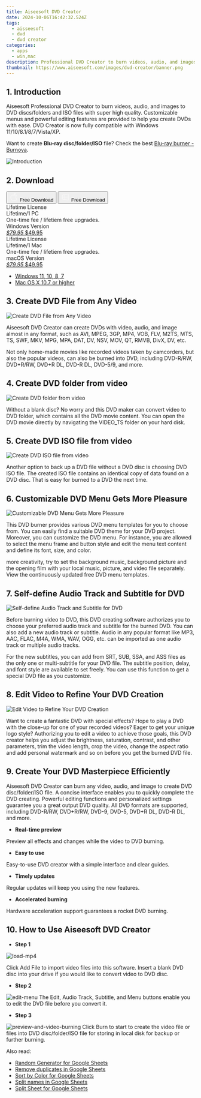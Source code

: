 ```yaml
---
title: Aiseesoft DVD Creator
date: 2024-10-06T16:42:32.524Z
tags: 
  - aisseesoft
  - dvd
  - dvd creator
categories: 
  - apps
  - win,mac
description: Professional DVD Creator to burn videos, audio, and images to DVD discs/folders and ISO files with super high quality. Customizable menus and powerful editing features are provided to help you create DVDs with ease. DVD Creator is now fully compatible with Windows 11/10/8.1/8/7/Vista/XP.
thumbnail: https://www.aiseesoft.com/images/dvd-creator/banner.png
---
```


## 1. Introduction

Aiseesoft Professional DVD Creator to burn videos, audio, and images to DVD discs/folders and ISO files with super high quality. Customizable menus and powerful editing features are provided to help you create DVDs with ease. DVD Creator is now fully compatible with Windows 11/10/8.1/8/7/Vista/XP.

Want to create **Blu-ray disc/folder/ISO** file? Check the best [Blu-ray burner - Burnova](https://tools.techidaily.com/aiseesoft/burnova/).

![Introduction](https://www.aiseesoft.com/images/dvd-creator/banner.png)

## 2. Download

<div class="mx-auto flex items-center justify-center space-x-4">
  <button 
  onclick="javascript:window.open('https://secure.2checkout.com/order/checkout.php?PRODS=4566611&QTY=1&COUPON=AISEOHC&DESIGN_TYPE=2&SHORT_FORM=1&AFFILIATE=108875&CART=1', '_blank');
    window.open('https://download.aiseesoft.com/mac/dvd-creator-for-mac.dmg', '_blank');void(0);"
  class="flex flex-row font-bold rounded-lg text-lg w-48 h-16 bg-[#FF8014] text-[#ffffff] items-center justify-center p-2">
    <svg width="24px" height="24px" viewBox="0 0 24 24" xmlns="http://www.w3.org/2000/svg" color="#ffffff" fill="none" stroke="currentColor" stroke-width="3" stroke-linecap="round" stroke-linejoin="round"><path d="M16 2C16.3632 4.17921 14.0879 5.83084 12.8158 6.57142C12.4406 6.78988 12.0172 6.5117 12.0819 6.08234C12.2993 4.63878 13.0941 2.00008 16 2Z" stroke="#f8f7f7" stroke-width="1.5"></path><path d="M9 6.5C9.89676 6.5 10.6905 6.69941 11.2945 6.92013C12.0563 7.19855 12.9437 7.19854 13.7055 6.92012C14.3094 6.6994 15.1032 6.5 15.9999 6.5C17.0852 6.5 18.4649 7.08889 19.4999 8.26666C16 11 17 15.5 20.269 16.6916C19.2253 19.5592 17.2413 21.5 15.4999 21.5C13.9999 21.5 14 20.8 12.5 20.8C11 20.8 11 21.5 9.5 21.5C7 21.5 4 17.5 4 12.5C4 8.5 7 6.5 9 6.5Z" stroke="#f8f7f7" stroke-width="1.5"></path></svg>    
    <span class="font-medium mx-auto">Free Download</span>  
  </button>
  <button 
  onclick="javascript:window.open('https://secure.2checkout.com/order/checkout.php?PRODS=4547584&QTY=1&COUPON=AISEOHC&DESIGN_TYPE=2&SHORT_FORM=1&AFFILIATE=108875&CART=1', '_blank');
    window.open('https://download.aiseesoft.com/dvd-creator.exe', '_blank');void(0);"
  class="flex flex-row font-bold rounded-lg text-lg w-48 h-16 bg-[#FF8014] text-[#ffffff] items-center justify-center p-2">
    <svg width="24px" height="24px" viewBox="0 0 24 24" xmlns="http://www.w3.org/2000/svg" color="#ffffff" fill="none" stroke="currentColor" stroke-width="3" stroke-linecap="round" stroke-linejoin="round"><path d="M4 16.9865V7.01353C4 6.71792 4.21531 6.46636 4.50737 6.42072L19.3074 4.10822C19.6713 4.05137 20 4.33273 20 4.70103V19.299C20 19.6673 19.6713 19.9486 19.3074 19.8918L4.50737 17.5793C4.21531 17.5336 4 17.2821 4 16.9865Z" stroke="#f8f7f7" stroke-width="1.5"></path><path d="M4 12H20" stroke="#f8f7f7" stroke-width="1.5"></path><path d="M10.5 5.5V18.5" stroke="#f8f7f7" stroke-width="1.5"></path></svg>
    <span class="font-medium mx-auto">Free Download</span>  
  </button>
</div>

<div class="mx-auto flex items-center justify-center">
  <div class="m-8 grid grid-cols-1 gap-6 xl:grid-cols-2">
    <div class="flex w-full flex-col rounded-2xl bg-[#ffffff] text-[#374151] shadow-xl xl:w-96">
      <div class="flex h-full flex-col p-8">
        <div class="pb-6 text-3xl font-bold">Lifetime License</div>
        <div class="pb-12 text-lg">
          Lifetime/1 PC
          <div class="text-xs">One-time fee / lifetiem free upgrades.</div>
          <div class="text-xs">Windows Version</div>
        </div>
        <div class="flex flex-col gap-3 text-base"></div>
        <div class="flex flex-grow"></div>
        <div class="flex pt-10">
          <a href="https://secure.2checkout.com/order/checkout.php?PRODS=4547584&QTY=1&COUPON=AISEOHC&DESIGN_TYPE=2&SHORT_FORM=1&AFFILIATE=108875&CART=1" class="w-full transform cursor-pointer rounded-lg bg-[#7e22ce] p-3 text-center text-xl font-bold !text-[#ffffff] !no-underline transition-transform hover:bg-purple-800 active:scale-95"> 
           <em class="text-base line-through !text-[#c5c5c5]">$79.95</em>
            $49.95
          </a>
        </div>
      </div>
    </div>
    <div class="flex w-full flex-col rounded-2xl bg-[#ffffff] text-[#374151] shadow-xl xl:w-96">
      <div class="flex h-full flex-col p-8">
        <div class="pb-6 text-3xl font-bold">Lifetime License</div>
        <div class="pb-12 text-lg">
          Lifetime/1 Mac
          <div class="text-xs">One-time fee / lifetiem free upgrades.</div>
          <div class="text-xs">macOS Version</div>
        </div>
        <div class="flex flex-col gap-3 text-base"></div>
        <div class="flex flex-grow"></div>
        <div class="flex pt-10">
          <a href="https://secure.2checkout.com/order/checkout.php?PRODS=4566611&QTY=1&COUPON=AISEOHC&DESIGN_TYPE=2&SHORT_FORM=1&AFFILIATE=108875&CART=1" class="w-full transform cursor-pointer rounded-lg bg-[#7e22ce] p-3 text-center text-xl font-bold !text-[#ffffff] !no-underline transition-transform hover:bg-purple-800 active:scale-95">
           <em class="text-base line-through !text-[#c5c5c5]">$79.95</em>
            $49.95
          </a>
        </div>
      </div>
    </div>   
  </div>
</div>

- [Windows 11, 10, 8, 7](https://secure.2checkout.com/order/checkout.php?PRODS=4547584&QTY=1&COUPON=AISEOHC&DESIGN_TYPE=2&SHORT_FORM=1&AFFILIATE=108875&CART=1)
- [Mac OS X 10.7 or higher](https://secure.2checkout.com/order/checkout.php?PRODS=4566611&QTY=1&COUPON=AISEOHC&DESIGN_TYPE=2&SHORT_FORM=1&AFFILIATE=108875&CART=1)

## 3. Create DVD File from Any Video

![Create DVD File from Any Video](https://www.aiseesoft.com/images/dvd-creator/create-any-video-to-dvd.png)

Aiseesoft DVD Creator can create DVDs with video, audio, and image almost in any format, such as AVI, MPEG, 3GP, MP4, VOB, FLV, M2TS, MTS, TS, SWF, MKV, MPG, MPA, DAT, DV, NSV, MOV, QT, RMVB, DivX, DV, etc.

Not only home-made movies like recorded videos taken by camcorders, but also the popular videos, can also be burned into DVD, including DVD-R/RW, DVD+R/RW, DVD+R DL, DVD-R DL, DVD-5/9, and more.

## 4. Create DVD folder from video

![Create DVD folder from video](https://www.aiseesoft.com/images/dvd-creator/dvd-to-folder.png)

Without a blank disc? No worry and this DVD maker can convert video to DVD folder, which contains all the DVD movie content. You can open the DVD movie directly by navigating the VIDEO_TS folder on your hard disk.

## 5. Create DVD ISO file from video

![Create DVD ISO file from video](https://www.aiseesoft.com/images/dvd-creator/dvd-to-iso.png)

Another option to back up a DVD file without a DVD disc is choosing DVD ISO file. The created ISO file contains an identical copy of data found on a DVD disc. That is easy for burned to a DVD the next time.

## 6. Customizable DVD Menu Gets More Pleasure

![Customizable DVD Menu Gets More Pleasure](https://www.aiseesoft.com/images/dvd-creator/edit-dvd-titles.png)

This DVD burner provides various DVD menu templates for you to choose from. You can easily find a suitable DVD theme for your DVD project. Moreover, you can customize the DVD menu. For instance, you are allowed to select the menu frame and button style and edit the menu text content and define its font, size, and color.

more creativity, try to set the background music, background picture and the opening film with your local music, picture, and video file separately. View the continuously updated free DVD menu templates.

## 7. Self-define Audio Track and Subtitle for DVD

![Self-define Audio Track and Subtitle for DVD](https://www.aiseesoft.com/images/dvd-creator/edit-dvd-subtitle-menu.png)

Before burning video to DVD, this DVD creating software authorizes you to choose your preferred audio track and subtitle for the burned DVD. You can also add a new audio track or subtitle. Audio in any popular format like MP3, AAC, FLAC, M4A, WMA, WAV, OGG, etc. can be imported as one audio track or multiple audio tracks.

For the new subtitles, you can add from SRT, SUB, SSA, and ASS files as the only one or multi-subtitle for your DVD file. The subtitle position, delay, and font style are available to set freely. You can use this function to get a special DVD file as you customize.

## 8. Edit Video to Refine Your DVD Creation

![Edit Video to Refine Your DVD Creation](https://www.aiseesoft.com/images/dvd-creator/edit-video-before-burning-dvd.png)

Want to create a fantastic DVD with special effects? Hope to play a DVD with the close-up for one of your recorded videos? Eager to get your unique logo style? Authorizing you to edit a video to achieve those goals, this DVD creator helps you adjust the brightness, saturation, contrast, and other parameters, trim the video length, crop the video, change the aspect ratio and add personal watermark and so on before you get the burned DVD file.

## 9. Create Your DVD Masterpiece Efficiently

Aiseesoft DVD Creator can burn any video, audio, and image to create DVD disc/folder/ISO file. A concise interface enables you to quickly complete the DVD creating. Powerful editing functions and personalized settings guarantee you a great output DVD quality. All DVD formats are supported, including DVD-R/RW, DVD+R/RW, DVD-9, DVD-5, DVD+R DL, DVD-R DL, and more.

- **Real-time preview**

Preview all effects and changes while the video to DVD burning.

- **Easy to use**

Easy-to-use DVD creator with a simple interface and clear guides.

- **Timely updates**

Regular updates will keep you using the new features.

- **Accelerated burning**

Hardware acceleration support guarantees a rocket DVD burning.

## 10. How to Use Aiseesoft DVD Creator

- **Step 1**

![load-mp4](https://www.aiseesoft.com/images/dvd-creator/load-mp4.jpg)

Click Add File to import video files into this software. Insert a blank DVD disc into your drive if you would like to convert video to DVD disc.

- **Step 2**

![edit-menu](https://www.aiseesoft.com/images/dvd-creator/edit-menu.jpg)
The Edit, Audio Track, Subtitle, and Menu buttons enable you to edit the DVD file before you convert it.

- **Step 3**

![preview-and-video-burning](https://www.aiseesoft.com/images/dvd-creator/preview-and-video-burning.jpg)
Click Burn to start to create the video file or files into DVD disc/folder/ISO file for storing in local disk for backup or further burning.

<ins class="adsbygoogle"
      style="display:block"
      data-ad-client="ca-pub-7571918770474297"
      data-ad-slot="8358498916"
      data-ad-format="auto"
      data-full-width-responsive="true"></ins>

<span class="atpl-alsoreadstyle">Also read:</span>
<div><ul>
<li><a href="https://tools.techidaily.com/ablebits/google-sheets-add-ons-random-generator/"><u>Random Generator for Google Sheets</u></a></li>
<li><a href="https://tools.techidaily.com/ablebits/google-sheets-add-ons-remove-duplicates/"><u>Remove duplicates in Google Sheets</u></a></li>
<li><a href="https://tools.techidaily.com/ablebits/google-sheets-add-ons-sort-by-color/"><u>Sort by Color for Google Sheets</u></a></li>
<li><a href="https://tools.techidaily.com/ablebits/google-sheets-add-ons-split-names/"><u>Split names in Google Sheets</u></a></li>
<li><a href="https://tools.techidaily.com/ablebits/google-sheets-add-ons-split-sheet/"><u>Split Sheet for Google Sheets</u></a></li>
</ul></div>

